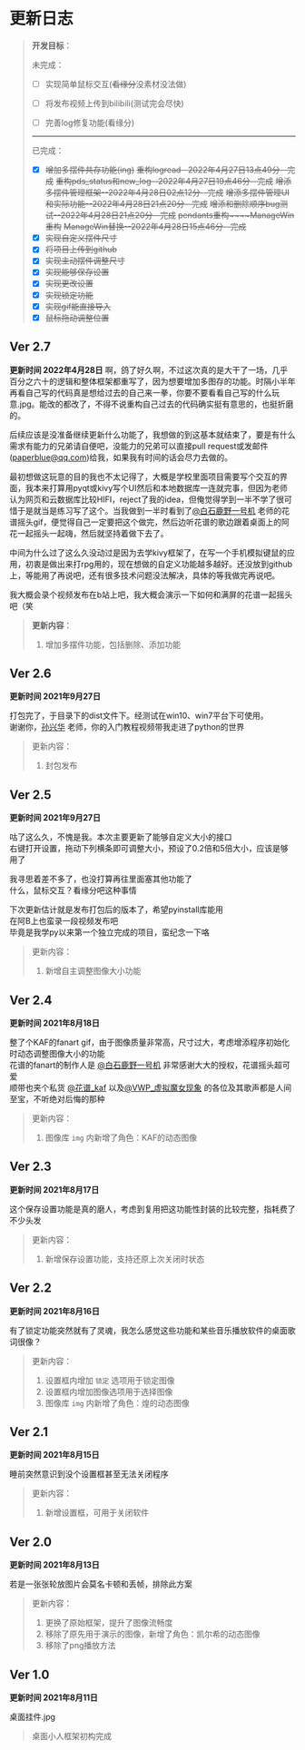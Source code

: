 # **更新日志**

> **开发目标**：
>
> 未完成：
>
> - [ ] 实现简单鼠标交互(~~看缘分~~没素材没法做)
>
> - [ ] 将发布视频上传到bilibili(测试完会尽快)
>
> - [ ] 完善log修复功能(看缘分)
> ---
> 已完成：
> - [x] ~~增加多摆件共存功能(ing)~~
>   ~~重构logread--2022年4月27日13点49分--完成~~
>   ~~重构pds_status和new_log--2022年4月27日19点46分--完成~~
>   ~~增添多摆件管理框架--2022年4月28日02点12分--完成~~
>   ~~增添多摆件管理UI和实际功能--2022年4月28日21点20分--完成~~
>   ~~增添和删除顺序bug测试--2022年4月28日21点20分--完成~~
>   ~~pendants重构~~~~ManageWin重构~~ ~~ManageWin替换--2022年4月28日15点46分--完成~~
> - [x] ~~实现自定义摆件尺寸~~
> - [x] ~~将项目上传到github~~
> - [x] ~~实现主动摆件调整尺寸~~
> - [x] ~~实现能够保存设置~~
> - [x] ~~实现更改设置~~
> - [x] ~~实现锁定功能~~
> - [x] ~~实现gif能直接导入~~
> - [x] ~~鼠标拖动调整位置~~

## Ver 2.7

**更新时间 2022年4月28日**
啊，鸽了好久啊，不过这次真的是大干了一场，几乎百分之六十的逻辑和整体框架都重写了，因为想要增加多图存的功能。时隔小半年再看自己写的代码真是想给过去的自己来一拳，你要不要看看自己写的什么玩意.jpg。能改的都改了，不得不说重构自己过去的代码确实挺有意思的，也挺折磨的。

后续应该是没准备继续更新什么功能了，我想做的到这基本就结束了，要是有什么需求有能力的兄弟请自便吧，没能力的兄弟可以直接pull request或发邮件(paperblue@qq.com)给我，如果我有时间的话会尽力去做的。

最初想做这玩意的目的我也不太记得了，大概是学校里面项目需要写个交互的界面，我本来打算用pyqt或kivy写个UI然后和本地数据库一连就完事，但因为老师认为网页和云数据库比较HIFI，reject了我的idea，但俺觉得学到一半不学了很可惜于是就当是练习写了这个。当我做到一半时看到了[@白石鹿野一号机](https://space.bilibili.com/2495250) 老师的花谱摇头gif，便觉得自己一定要把这个做完，然后边听花谱的歌边跟着桌面上的阿花一起摇头一起嗨，然后就坚持着做下去了。

中间为什么过了这么久没动过是因为去学kivy框架了，在写一个手机模拟键鼠的应用，初衷是做出来打rpg用的，现在想做的自定义功能越多越好。还没放到github上，等能用了再说吧，还有很多技术问题没法解决，具体的等我做完再说吧。

我大概会录个视频发布在b站上吧，我大概会演示一下如何和满屏的花谱一起摇头吧（笑

>  **更新内容**：
>
> 1. 增加多摆件功能，包括删除、添加功能

## Ver 2.6

**更新时间 2021年9月27日**

打包完了，于目录下的dist文件下。经测试在win10、win7平台下可使用。<br>
谢谢你，[孙兴华](https://space.bilibili.com/437239552) 老师，你的入门教程视频带我走进了python的世界

> 更新内容：
>
> 1. 封包发布


## Ver 2.5

**更新时间 2021年9月27日**

咕了这么久，不愧是我。本次主要更新了能够自定义大小的接口<br>
右键打开设置，拖动下列横条即可调整大小，预设了0.2倍和5倍大小，应该是够用了<br>

我寻思着差不多了，也没打算再往里面塞其他功能了<br>
什么，鼠标交互？看缘分吧这种事情

下次更新估计就是发布打包后的版本了，希望pyinstall库能用<br>
在阿B上也蛮录一段视频发布吧<br>
毕竟是我学py以来第一个独立完成的项目，蛮纪念一下咯

> 更新内容：
>
> 1. 新增自主调整图像大小功能


## Ver 2.4

**更新时间 2021年8月18日**

整了个KAF的fanart gif，由于图像质量非常高，尺寸过大，考虑增添程序初始化时动态调整图像大小的功能<br>
花谱的fanart的制作人是 [@白石鹿野一号机](https://space.bilibili.com/2495250) 非常感谢大大的授权，花谱摇头超可爱<br>
顺带也夹个私货 [@花谱_kaf](https://space.bilibili.com/488970166) 以及[@VWP_虚拟魔女现象](https://space.bilibili.com/1636327445/)
的各位及其歌声都是人间至宝，不听绝对后悔的那种


> 更新内容：
>
> 1. 图像库 `img` 内新增了角色：KAF的动态图像


## Ver 2.3

**更新时间 2021年8月17日**

这个保存设置功能是真的磨人，考虑到复用把这功能性封装的比较完整，指耗费了不少头发

> 更新内容：
>
> 1. 新增保存设置功能，支持还原上次关闭时状态

## Ver 2.2

**更新时间 2021年8月16日**

有了锁定功能突然就有了灵魂，我怎么感觉这些功能和某些音乐播放软件的桌面歌词很像？

> 更新内容：
>
> 1. 设置框内增加 `锁定` 选项用于锁定图像
> 2. 设置框内增加图像选项用于选择图像
> 3. 图像库 `img` 内新增了角色：煌的动态图像

## Ver 2.1

**更新时间 2021年8月15日**

睡前突然意识到没个设置框甚至无法关闭程序

> 更新内容：
>
> 1. 新增设置框，可用于关闭软件

## Ver 2.0

**更新时间 2021年8月13日**

若是一张张轮放图片会莫名卡顿和丢帧，排除此方案

> 更新内容：
>
> 1. 更换了原始框架，提升了图像流畅度
> 2. 移除了原先用于演示的图像，新增了角色：凯尔希的动态图像
> 3. 移除了png播放方法

## Ver 1.0

**更新时间 2021年8月11日**

桌面挂件.jpg

> 桌面小人框架初构完成

